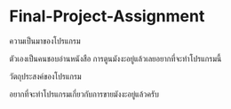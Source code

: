 # Final-Project-Assignment


ความเป็นมาของโปรแกรม

ตัวเองเป็นคนชอบอ่านหนังสือ การตูนมังงะอยู่แล้วเลยอยากที่จะทำโปรแกรมนี้

วัตถุประสงค์ของโปรแกรม

อยากที่จะทำโปรแกรมเกี่ยวกับการขายมังงะอยู่แล้วครับ
